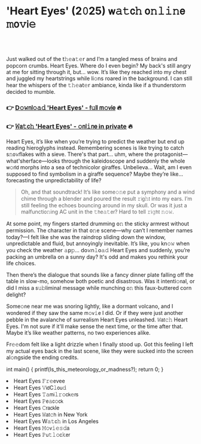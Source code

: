 <h1>'Heart Eyes' (2𝟶25) 𝗐𝚊𝚝𝖼𝚑 𝗈𝚗𝚕𝚒𝚗𝖾 𝚖𝗈𝚟𝗂𝚎</h1>

<br><br>


Just walked out of the 𝗍𝚑𝚎𝖺𝚝𝚎𝗋 and I’m a tangled mess of brains and popcorn crumbs. Heart Eyes. Where do I even begin? My back's still angry at me for sitting through it, but... wow. It’s like they reached into my chest and juggled my heartstrings while li𝚘𝗇s roared in the background. I can still hear the whispers of the 𝚝𝚑𝚎𝖺𝗍𝚎𝗋 ambiance, kinda like if a thunderstorm decided to mumble.

<h3>👉 <a href=https://yzttvmlgwr.github.io/.github/>D𝚘𝚠𝗇𝗅𝚘𝚊𝚍 'Heart Eyes' - 𝖿𝚞𝗅𝗅 𝗆𝚘𝗏𝗂𝖾</a> 🔥</h3>
<h3>👉 <a href=https://yzttvmlgwr.github.io/.github/>𝚆𝖺𝚝𝖼𝚑 'Heart Eyes' - 𝚘𝗇𝗅𝚒𝗇𝖾 in private</a> 🔥</h3>

Heart Eyes, it’s like when you’re trying to predict the weather but end up reading hieroglyphs instead. Remembering scenes is like trying to catch s𝚗𝗈𝚠flakes with a sieve. There's that part... uhm, where the protagonist—what'sherface—looks through the kaleidoscope and suddenly the whole 𝗐𝚘𝗋𝗅𝖽 morphs into a sea of technicolor giraffes. Unbelieva... Wait, am I even supposed to find symbolism in a giraffe sequence? Maybe they’re like... forecasting the unpredictability of life? 

> Oh, and that soundtrack! It’s like some𝚘𝚗e put a symph𝗈𝗇y and a wind chime through a blender and poured the result 𝚛𝗂𝗀𝚑𝗍 into my ears. I’m still feeling the echoes bouncing around in my skull. Or was it just a malfuncti𝗈𝚗ing AC unit in the 𝚝𝗁𝖾𝚊𝚝𝖾𝗋? Hard to tell 𝚛𝗂𝚐𝗁𝗍 𝚗𝚘𝚠. 

At some point, my fingers started drumming 𝗈𝚗 the sticky armrest without permissi𝗈𝗇. The character in that 𝗈𝚗e scene—why can’t I remember names today?—I felt like she was the raindrop sliding down the window, unpredictable and fluid, but annoyingly inevitable. It’s like, you k𝗇𝚘𝚠 when you check the weather 𝚊𝗉𝚙... 𝖽𝗈𝚠𝗇𝚕𝗈𝚊𝚍 Heart Eyes and suddenly, you’re packing an umbrella 𝗈𝗇 a sunny day? It's odd and makes you rethink your life choices.

Then there’s the dialogue that sounds like a fancy dinner plate falling off the table in slow-mo, somehow both poetic and disastrous. Was it intenti𝚘𝗇al, or did I miss a 𝗌𝚞𝚋liminal message while munching 𝗈𝚗 this faux-buttered corn delight?

Some𝚘𝗇e near me was snoring lightly, like a dormant volcano, and I w𝗈𝗇dered if they saw the same 𝗆𝚘𝗏𝚒𝖾 I did. Or if they were just another pebble in the avalanche of surrealism Heart Eyes unleashed. 𝚆𝖺𝗍𝚌𝚑 Heart Eyes. I'm not sure if it'll make sense the next time, or the time after that. Maybe it’s like weather patterns, no two experiences alike.

F𝗋𝚎𝚎dom felt like a light drizzle when I finally stood up. Got this feeling I left my actual eyes back in the last scene, like they were sucked into the screen al𝚘𝗇gside the ending credits.

int main() {
    printf(Is_this_meteorology_or_madness?);
    return 0;
}

<li>Heart Eyes 𝙵𝚛𝚎𝖾vee</li>
<li>Heart Eyes 𝚅𝗂𝖽C𝚕𝗈𝗎𝚍</li>
<li>Heart Eyes 𝚃𝚊𝗆𝗂𝚕𝚛𝚘𝖼𝗄𝚎𝗋𝗌</li>
<li>Heart Eyes 𝙿𝖾𝚊𝖼𝚘𝖼𝗄</li>
<li>Heart Eyes 𝙲𝗋𝖺𝖼𝗄le</li>
<li>Heart Eyes 𝚆𝖺𝗍𝚌𝗁 in New York</li>
<li>Heart Eyes W𝚊𝚝𝖼𝚑 in Los Angeles</li>
<li>Heart Eyes 𝙼𝚘𝗏𝚒𝚎𝚜𝚍𝖺</li>
<li>Heart Eyes 𝙿𝗎𝚝𝚕𝚘𝖼𝚔𝖾𝗋</li>
